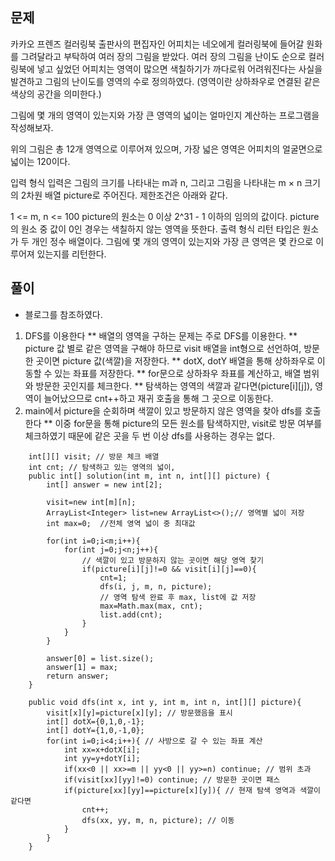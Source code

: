 

## 문제


카카오 프렌즈 컬러링북
출판사의 편집자인 어피치는 네오에게 컬러링북에 들어갈 원화를 그려달라고 부탁하여 여러 장의 그림을 받았다. 여러 장의 그림을 난이도 순으로 컬러링북에 넣고 싶었던 어피치는 영역이 많으면 색칠하기가 까다로워 어려워진다는 사실을 발견하고 그림의 난이도를 영역의 수로 정의하였다. (영역이란 상하좌우로 연결된 같은 색상의 공간을 의미한다.)

그림에 몇 개의 영역이 있는지와 가장 큰 영역의 넓이는 얼마인지 계산하는 프로그램을 작성해보자.

위의 그림은 총 12개 영역으로 이루어져 있으며, 가장 넓은 영역은 어피치의 얼굴면으로 넓이는 120이다.

입력 형식
입력은 그림의 크기를 나타내는 m과 n, 그리고 그림을 나타내는 m × n 크기의 2차원 배열 picture로 주어진다. 제한조건은 아래와 같다.

1 <= m, n <= 100
picture의 원소는 0 이상 2^31 - 1 이하의 임의의 값이다.
picture의 원소 중 값이 0인 경우는 색칠하지 않는 영역을 뜻한다.
출력 형식
리턴 타입은 원소가 두 개인 정수 배열이다. 그림에 몇 개의 영역이 있는지와 가장 큰 영역은 몇 칸으로 이루어져 있는지를 리턴한다.

## 풀이
* 블로그를 참조하였다.
1. DFS를 이용한다
    ** 배열의 영역을 구하는 문제는 주로 DFS를 이용한다.
    ** picture 값 별로 같은 영역을 구해야 하므로 visit 배열을 int형으로 선언하여, 방문한 곳이면 picture 값(색깔)을 저장한다.
    ** dotX, dotY 배열을 통해 상하좌우로 이동할 수 있는 좌표를 저장한다.
    ** for문으로 상하좌우 좌표를 계산하고, 배열 범위와 방문한 곳인지를 체크한다.
    ** 탐색하는 영역의 색깔과 같다면(picture[i][j]), 영역이 늘어났으므로 cnt++하고 재귀 호출을 통해 그 곳으로 이동한다.
2. main에서 picture을 순회하며 색깔이 있고 방문하지 않은 영역을 찾아 dfs를 호출한다
    ** 이중 for문을 통해 picture의 모든 원소를 탐색하지만, visit로 방문 여부를 체크하였기 때문에 같은 곳을 두 번 이상 dfs를 사용하는 경우는 없다.


```
	int[][] visit; // 방문 체크 배열
    int cnt; // 탐색하고 있는 영역의 넓이,
    public int[] solution(int m, int n, int[][] picture) {
        int[] answer = new int[2];
        
        visit=new int[m][n];
        ArrayList<Integer> list=new ArrayList<>();// 영역별 넓이 저장
        int max=0;	//전체 영역 넓이 중 최대값
        
        for(int i=0;i<m;i++){
            for(int j=0;j<n;j++){
                // 색깔이 있고 방문하지 않는 곳이면 해당 영역 찾기
                if(picture[i][j]!=0 && visit[i][j]==0){
                    cnt=1;
                    dfs(i, j, m, n, picture);
                    // 영역 탐색 완료 후 max, list에 값 저장
                    max=Math.max(max, cnt);
                    list.add(cnt);
                }
            }
        }        
        
        answer[0] = list.size();
        answer[1] = max;
        return answer;
    }
    
    public void dfs(int x, int y, int m, int n, int[][] picture){
        visit[x][y]=picture[x][y]; // 방문했음을 표시
        int[] dotX={0,1,0,-1};
        int[] dotY={1,0,-1,0};
        for(int i=0;i<4;i++){ // 사방으로 갈 수 있는 좌표 계산
            int xx=x+dotX[i];
            int yy=y+dotY[i];
            if(xx<0 || xx>=m || yy<0 || yy>=n) continue; // 범위 초과
            if(visit[xx][yy]!=0) continue; // 방문한 곳이면 패스
            if(picture[xx][yy]==picture[x][y]){ // 현재 탐색 영역과 색깔이 같다면
                cnt++;
                dfs(xx, yy, m, n, picture); // 이동
            }
        }
    }
```
